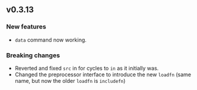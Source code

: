 ## v0.3.13

### New features

- `data` command now working.

### Breaking changes

- Reverted and fixed `src` in for cycles to `in` as it initially was.
- Changed the preprocessor interface to introduce the new `loadfn` (same name, but now the older `loadfn` is `includefn`)
